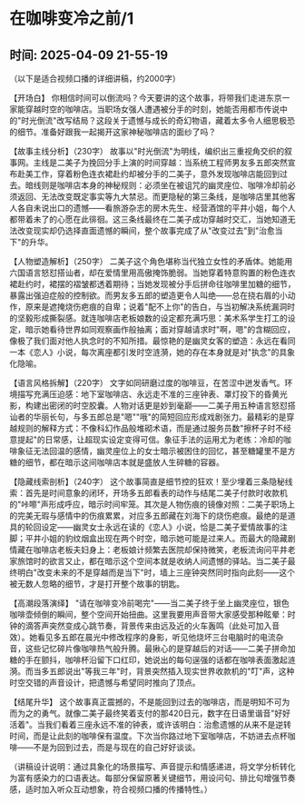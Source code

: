 # 在咖啡变冷之前/1

## 时间: 2025-04-09 21-55-19

（以下是适合视频口播的详细讲稿，约2000字）

【开场白】
你相信时间可以倒流吗？今天要讲的这个故事，将带我们走进东京一家能穿越时空的咖啡店。当职场女强人遭遇被分手的时刻，她能否用都市传说中的"时光倒流"改写结局？这段关于遗憾与成长的奇幻物语，藏着太多令人细思极恐的细节。准备好跟我一起揭开这家神秘咖啡店的面纱了吗？

【故事主线分析】（230字）
故事以"时光倒流"为明线，编织出三重视角交织的叙事网。主线是二美子为挽回分手上演的时间穿越：当系统工程师男友多五郎突然宣布赴美工作，穿着粉色连衣裙赴约却被分手的二美子，意外发现咖啡店能回到过去。暗线则是咖啡店本身的神秘规则：必须坐在被诅咒的幽灵座位、咖啡冷却前必须返回、无法改变既定事实等九大禁忌。而更隐秘的第三条线，是咖啡店里其他客人各自未说出口的遗憾——看旅游杂志的房木先生、经营酒馆的平井小姐，每个人都带着未了的心愿在此徘徊。这三条线最终在二美子成功穿越时交汇，当她知道无法改变现实却仍选择直面遗憾的瞬间，整个故事完成了从"改变过去"到"治愈当下"的升华。

【人物塑造解析】（250字）
二美子这个角色堪称当代独立女性的矛盾体。她能用六国语言怒怼搭讪者，却在爱情里用高傲掩饰脆弱。当她穿着特意购置的粉色连衣裙赴约时，裙摆的褶皱都透着期待；当她发现被分手后拼命往咖啡里加糖的细节，暴露出强迫症般的控制欲。而男友多五郎的塑造更令人叫绝——总在挠右眉的小动作，原来是遮掩烧伤疤痕的自卑；说着"配不上你"的告白，与当初解决系统漏洞时的坚毅形成撕裂感。就连咖啡店老板娘数的设定都充满巧思：美术系学生打工的设定，暗示她看待世界如同观察画作般抽离；面对穿越请求时"啊，嗯"的含糊回应，像极了我们面对他人执念时的不知所措。最惊艳的是幽灵女客的塑造：永远在看同一本《恋人》小说，每次离座都引发时空涟漪，她的存在本身就是对"执念"的具象化隐喻。

【语言风格拆解】（220字）
文字如同研磨过度的咖啡豆，在苦涩中迸发香气。环境描写充满压迫感：地下室咖啡店、永远走不准的三座钟表、罩灯投下的昏黄光影，构建出密闭的时空胶囊。人物对话更是妙到毫巅——二美子用五种语言怒怼搭讪者的华丽长句，与多五郎总是"嗯""哦"的简短回应形成戏剧张力。最精彩的是穿越规则的解释方式：不像科幻作品般堆砌术语，而是通过服务员数"擦杯子时不经意提起"的日常感，让超现实设定变得可信。象征手法的运用尤为老练：冷却的咖啡象征无法回温的感情，幽灵座位上的女士暗示被困住的回忆，甚至糖罐里不是方糖的细节，都在暗示这间咖啡店本就是盛放人生碎糖的容器。

【隐藏线索剖析】（240字）
这个故事简直是细节控的狂欢！至少埋着三条隐秘线索：首先是时间意象的闭环，开场多五郎看表的动作与结尾二美子付款时收款机的"咔嚓"声形成呼应，暗示时间牢笼。其次是人物伤痕的镜像对照：二美子职场上的完美无瑕与感情中的伤痕累累，对应多五郎藏在刘海下的烧伤疤痕。最绝的是道具的轮回设定——幽灵女士永远在读的《恋人》小说，恰是二美子爱情故事的注脚；平井小姐的豹纹烟盒出现在两个时空，暗示她可能是过来人。而最大的隐藏剧情藏在咖啡店老板夫妇身上：老板娘计频繁去医院却保持微笑，老板流询问平井老家旅馆时的欲言又止，都在暗示这个空间本就是收纳人间遗憾的驿站。当二美子最终明白"改变未来的不是穿越而是当下"时，墙上三座钟突然同时指向此刻——这个被无数人忽略的细节，才是打开整个故事的钥匙。

【高潮段落演绎】
"请在咖啡变冷前喝完"——当二美子终于坐上幽灵座位，银色咖啡壶倾倒的瞬间，整个空间开始扭曲。这里我要用声音带大家感受那种眩晕：时钟的滴答声突然变成心跳节奏，背景传来由远及近的火车轰鸣（此处可加入音效）。她看见多五郎在晨光中修改程序的身影，听见他烧坏三台电脑时的电流杂音，这些记忆碎片像咖啡热气般升腾。最揪心的是穿越后的对话——二美子拼命加糖的手在颤抖，咖啡杯沿留下口红印，她说出的每句逞强的话都在咖啡表面激起涟漪。而当多五郎说出"等我三年"时，背景突然插入现实世界收款机的"叮"声，这种时空交错的声音设计，把遗憾与希望同时推向了顶点。

【结尾升华】
这个故事真正震撼的，不是能回到过去的咖啡店，而是明知不可为而为之的勇气。就像二美子最终笑着支付的那420日元，数字在日语里谐音"好好活着"。当我们看着三座永远不准的钟表，或许该明白：治愈遗憾的从来不是逆转时间，而是让此刻的咖啡保有温度。下次当你路过地下室咖啡店，不妨进去点杯咖啡——不是为回到过去，而是与现在的自己好好谈谈。

（讲稿设计说明：通过具象化的场景描写、声音提示和情感递进，将文学分析转化为富有感染力的口语表达。每部分保留原著关键细节，用设问句、排比句增强节奏感，适时加入听众互动想象，符合视频口播的传播特性。）